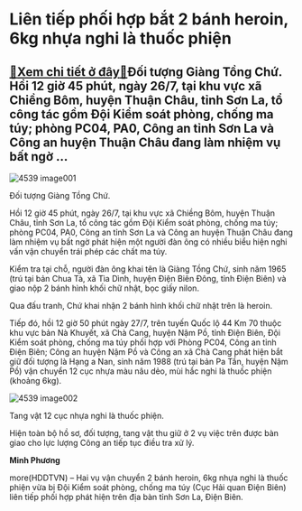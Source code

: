 Liên tiếp phối hợp bắt 2 bánh heroin, 6kg nhựa nghi là thuốc phiện
==================================================================

[:gift:Xem chi tiết ở đây:gift:](https://hddtvn.com/lien-tiep-phoi-hop-bat-2-banh-heroin-6kg-nhua-nghi-la-thuoc-phien/)Đối tượng Giàng Tồng Chứ. Hồi 12 giờ 45 phút, ngày 26/7, tại khu vực xã Chiềng Bôm, huyện Thuận Châu, tỉnh Sơn La, tổ công tác gồm Đội Kiểm soát phòng, chống ma túy; phòng PC04, PA0, Công an tỉnh Sơn La và Công an huyện Thuận Châu đang làm nhiệm vụ bất ngờ …
------------------------------------------------------------------------------------------------------------------------------------------------------------------------------------------------------------------------------------------------------------------





![4539 image001](https://haiquanonline.com.vn/stores/news_dataimages/hungdq/072020/28/10/in_article/4539_image001.jpg?rt=20200728125451 "Đối tượng Giàng A Chứ.")


Đối tượng Giàng Tồng Chứ.



Hồi 12 giờ 45 phút, ngày 26/7, tại khu vực xã Chiềng Bôm, huyện Thuận Châu, tỉnh Sơn La, tổ công tác gồm Đội Kiểm soát phòng, chống ma túy; phòng PC04, PA0, Công an tỉnh Sơn La và Công an huyện Thuận Châu đang làm nhiệm vụ bất ngờ phát hiện một người đàn ông có nhiều biểu hiện nghi vấn vận chuyển trái phép các chất ma túy.


Kiểm tra tại chỗ, người đàn ông khai tên là Giàng Tồng Chứ, sinh năm 1965 (trú tại bản Chua Tà, xã Tìa Dình, huyện Điện Biên Đông, tỉnh Điện Biên) và giao nộp 2 bánh hình khối chữ nhật, bọc giấy nilon.


Qua đấu tranh, Chứ khai nhận 2 bánh hình khối chữ nhật trên là heroin.


Tiếp đó, hồi 12 giờ 50 phút ngày 27/7, trên tuyến Quốc lộ 44 Km 70 thuộc khu vực bản Nà Khuyết, xã Chà Cang, huyện Nậm Pồ, tỉnh Điện Biên, Đội Kiểm soát phòng, chống ma túy phối hợp với Phòng PC04, Công an tỉnh Điện Biên; Công an huyện Nậm Pồ và Công an xã Chà Cang phát hiện bắt giữ đối tượng là Hạng a Nan, sinh năm 1988 (trú tại bản Pa Tần, huyện Nậm Pồ) vận chuyển 12 cục nhựa màu nâu dẻo, mùi hắc nghi là thuốc phiện (khoảng 6kg).





![4539 image002](https://haiquanonline.com.vn/stores/news_dataimages/hungdq/072020/28/10/in_article/4539_image002.jpg?rt=20200728125451 "undefined")


Tang vật 12 cục nhựa nghi là thuốc phiện.



Hiện toàn bộ hồ sơ, đối tượng, tang vật thu giữ ở 2 vụ việc trên được bàn giao cho lực lượng Công an tiếp tục điều tra xử lý.




**Minh Phương**



more(HDDTVN) – Hai vụ vận chuyển 2 bánh heroin, 6kg nhựa nghi là thuốc phiện vừa bị Đội Kiểm soát phòng, chống ma túy (Cục Hải quan Điện Biên) liên tiếp phối hợp phát hiện trên địa bàn tỉnh Sơn La, Điện Biên.

